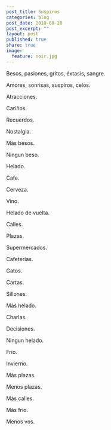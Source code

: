```yaml
---
post_title: Suspiros
categories: blog
post_date: 2018-08-20
post_excerpt: ""
layout: post
published: true
share: true
image:
  feature: noir.jpg
---
```

Besos, pasiones, gritos, éxtasis, sangre.

Amores, sonrisas, suspiros, celos.

Atracciones.

Cariños.

Recuerdos.

Nostalgia.

Más besos.

Ningun beso.

Helado.

Cafe.

Cerveza.

Vino.

Helado de vuelta.

Calles.

Plazas.

Supermercados.

Cafeterias.

Gatos.

Cartas.

Sillones.

Más helado.

Charlas.

Decisiones.

Ningun helado.

Frio.

Invierno.

Más plazas.

Menos plazas.

Más calles.

Más frio.

Menos vos.
